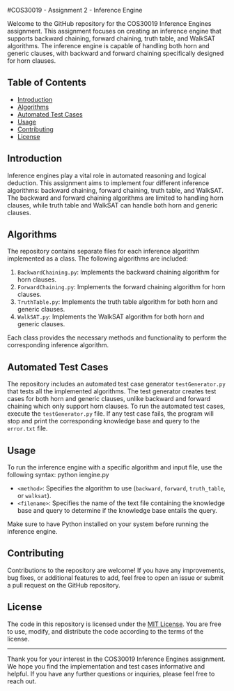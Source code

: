 #COS30019 - Assignment 2 - Inference Engine

Welcome to the GitHub repository for the COS30019 Inference Engines assignment. This assignment focuses on creating an inference engine that supports backward chaining, forward chaining, truth table, and WalkSAT algorithms. The inference engine is capable of handling both horn and generic clauses, with backward and forward chaining specifically designed for horn clauses.

## Table of Contents
- [Introduction](#introduction)
- [Algorithms](#algorithms)
- [Automated Test Cases](#automated-test-cases)
- [Usage](#usage)
- [Contributing](#contributing)
- [License](#license)

## Introduction
Inference engines play a vital role in automated reasoning and logical deduction. This assignment aims to implement four different inference algorithms: backward chaining, forward chaining, truth table, and WalkSAT. The backward and forward chaining algorithms are limited to handling horn clauses, while truth table and WalkSAT can handle both horn and generic clauses.

## Algorithms
The repository contains separate files for each inference algorithm implemented as a class. The following algorithms are included:

1. `BackwardChaining.py`: Implements the backward chaining algorithm for horn clauses.
2. `ForwardChaining.py`: Implements the forward chaining algorithm for horn clauses.
3. `TruthTable.py`: Implements the truth table algorithm for both horn and generic clauses.
4. `WalkSAT.py`: Implements the WalkSAT algorithm for both horn and generic clauses.

Each class provides the necessary methods and functionality to perform the corresponding inference algorithm.

## Automated Test Cases
The repository includes an automated test case generator `testGenerator.py` that tests all the implemented algorithms. The test generator creates test cases for both horn and generic clauses, unlike backward and forward chaining which only support horn clauses. To run the automated test cases, execute the `testGenerator.py` file. If any test case fails, the program will stop and print the corresponding knowledge base and query to the `error.txt` file.

## Usage
To run the inference engine with a specific algorithm and input file, use the following syntax:
python iengine.py <method> <filename>

- `<method>`: Specifies the algorithm to use (`backward`, `forward`, `truth_table`, or `walksat`).
- `<filename>`: Specifies the name of the text file containing the knowledge base and query to determine if the knowledge base entails the query.

Make sure to have Python installed on your system before running the inference engine.

## Contributing
Contributions to the repository are welcome! If you have any improvements, bug fixes, or additional features to add, feel free to open an issue or submit a pull request on the GitHub repository.

## License
The code in this repository is licensed under the [MIT License](LICENSE). You are free to use, modify, and distribute the code according to the terms of the license.

---

Thank you for your interest in the COS30019 Inference Engines assignment. We hope you find the implementation and test cases informative and helpful. If you have any further questions or inquiries, please feel free to reach out.

